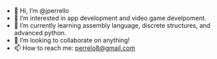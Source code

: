 - 👋 Hi, I’m @jperrello
- 👀 I’m interested in app development and video game develpoment.
- 🌱 I’m currently learning assembly language, discrete structures, and advanced python. 
- 💞️ I’m looking to collaborate on anything!
- 📫 How to reach me: perrelo8@gmail.com

<!---
jperrello/jperrello is a ✨ special ✨ repository because its `README.md` (this file) appears on your GitHub profile.
You can click the Preview link to take a look at your changes.
--->
